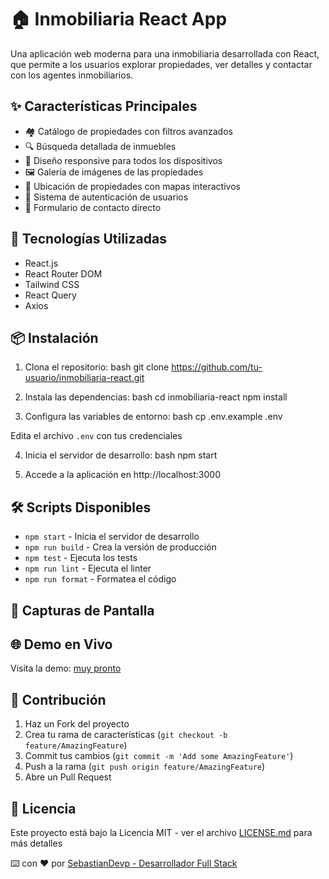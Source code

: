 # 🏠 Inmobiliaria React App

Una aplicación web moderna para una inmobiliaria desarrollada con React, que permite a los usuarios explorar propiedades, ver detalles y contactar con los agentes inmobiliarios.

## ✨ Características Principales

- 🏘️ Catálogo de propiedades con filtros avanzados
- 🔍 Búsqueda detallada de inmuebles
- 📱 Diseño responsive para todos los dispositivos
- 🖼️ Galería de imágenes de las propiedades
- 📍 Ubicación de propiedades con mapas interactivos
- 👤 Sistema de autenticación de usuarios
- 💬 Formulario de contacto directo

## 🚀 Tecnologías Utilizadas

- React.js
- React Router DOM
- Tailwind CSS
- React Query
- Axios

## 📦 Instalación

1. Clona el repositorio:
bash
git clone https://github.com/tu-usuario/inmobiliaria-react.git

2. Instala las dependencias:
bash
cd inmobiliaria-react
npm install

3. Configura las variables de entorno:
bash
cp .env.example .env

Edita el archivo `.env` con tus credenciales

4. Inicia el servidor de desarrollo:
bash
npm start

5. Accede a la aplicación en http://localhost:3000


## 🛠️ Scripts Disponibles

- `npm start` - Inicia el servidor de desarrollo
- `npm run build` - Crea la versión de producción
- `npm test` - Ejecuta los tests
- `npm run lint` - Ejecuta el linter
- `npm run format` - Formatea el código

## 📱 Capturas de Pantalla



## 🌐 Demo en Vivo

Visita la demo: [muy pronto](https://.com)


## 🤝 Contribución

1. Haz un Fork del proyecto
2. Crea tu rama de características (`git checkout -b feature/AmazingFeature`)
3. Commit tus cambios (`git commit -m 'Add some AmazingFeature'`)
4. Push a la rama (`git push origin feature/AmazingFeature`)
5. Abre un Pull Request

## 📝 Licencia

Este proyecto está bajo la Licencia MIT - ver el archivo [LICENSE.md](LICENSE.md) para más detalles


⌨️ con ❤️ por [SebastianDevp - Desarrollador Full Stack](https://github.com/SebastianDevp)
